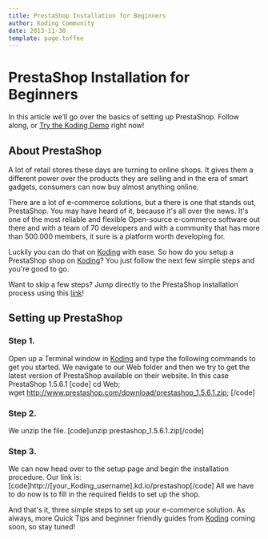 ```yaml
---
title: PrestaShop Installation for Beginners
author: Koding Community
date: 2013-11-30
template: page.toffee
---
```


# PrestaShop Installation for Beginners

In this article we’ll go over the basics of setting up PrestaShop. Follow along, or [Try the Koding Demo](https://koding.com/Develop/Teamwork?import=http://www.prestashop.com/download/prestashop_1.5.6.1.zip) right now!

## About PrestaShop

A lot of retail stores these days are turning to online shops. It gives them a different power over the products they are selling and in the era of smart gadgets, consumers can now buy almost anything online.

There are a lot of e-commerce solutions, but a there is one that stands out, PrestaShop. You may have heard of it, because it's all over the news. It's one of the most reliable and flexible Open-source e-commerce software out there and with a team of 70 developers and with a community that has more than 500.000 members, it sure is a platform worth developing for.

Luckily you can do that on [Koding](https://koding.com) with ease. So how do you setup a PrestaShop shop on [Koding](https://koding.com)? You just follow the next few simple steps and you're good to go.

Want to skip a few steps? Jump directly to the PrestaShop installation process using this [link](https://koding.com/Develop/Teamwork?import=http://www.prestashop.com/download/prestashop_1.5.6.1.zip)!

## Setting up PrestaShop

### Step 1.

Open up a Terminal window in [Koding](https://koding.com) and type the following commands to get you started. We navigate to our Web folder and then we try to get the latest version of PrestaShop available on their website. In this case PrestaShop 1.5.6.1 [code] cd Web; wget http://www.prestashop.com/download/prestashop_1.5.6.1.zip; [/code]

### Step 2.

We unzip the file. [code]unzip prestashop_1.5.6.1.zip[/code]

### Step 3.

We can now head over to the setup page and begin the installation procedure. Our link is: [code]http://[your_Koding_username].kd.io/prestashop[/code] All we have to do now is to fill in the required fields to set up the shop.

And that's it, three simple steps to set up your e-commerce solution. As always, more Quick Tips and beginner friendly guides from [Koding](https://koding.com) coming soon, so stay tuned!
